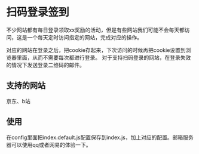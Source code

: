 # 扫码登录签到

不少网站都有每日登录领取xx奖励的活动，但是有些网站我们可能不会每天都访问，这是一个每天定时访问指定的网站，完成对应的操作。

对应的网站在登录之后，把cookie存起来，下次访问的时候再把cookie设置到浏览器里面，从而不需要每次都进行登录。
对于支持扫码登录的网站，在登录失效的情况下发送登录二维码的邮件。

## 支持的网站

京东、b站

## 使用

在config里面把index.default.js配置保存到index.js，加上对应的配置。邮箱服务器可以使用qq或者网易的体验一下。
